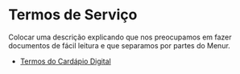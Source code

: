 # Termos de Serviço

Colocar uma descrição explicando que nos preocupamos em fazer documentos de fácil leitura e que separamos por partes do Menur.

- [Termos do Cardápio Digital](cardapio)
